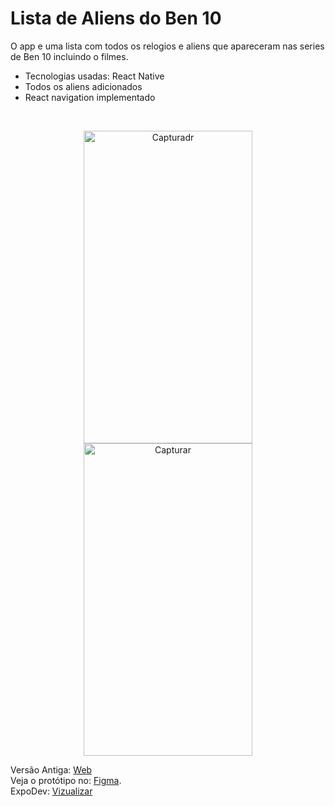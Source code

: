 # Lista de Aliens do Ben 10


O app e uma lista com todos os relogios e aliens que apareceram nas series de Ben 10 incluindo o filmes.<br>


- Tecnologias usadas: React Native
- Todos os aliens adicionados
- React navigation implementado

<br>


<p align="center">
<img src="https://i.postimg.cc/BQkbTk5y/Capturadr.png" alt="Capturadr" width="270px" height="500px"/>
<img src="https://i.postimg.cc/Vkt6DgDN/Capturar.png" alt="Capturar" width="270px" height="500px"/>
</p>


Versão Antiga: [Web](https://lucianoquintela.github.io/ben10-aliens)<br>
Veja o protótipo no: [Figma](https://www.figma.com/file/nnUp22Ur514kJ5YCqyGBh0/DS---Mobile?type=design&node-id=0%3A1&mode=design&t=IOe5t1KBykD3esBa-1).<br>
ExpoDev: [Vizualizar](https://snack.expo.dev/@lucianoquintela/alientrix-remaster)
